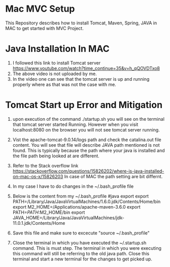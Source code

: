 # Mac MVC Setup
This Repository describes how to install Tomcat, Maven, Spring, JAVA in MAC to get started with MVC Project.

# Java Installation In MAC
1. I followed this link to install Tomcat server https://www.youtube.com/watch?time_continue=35&v=h_qQOVDTxo8
2. The above video is not uploaded by me.
3. In the video one can see that the tomcat server is up and running properly where as that was not the case with me.

# Tomcat Start up Error and Mitigation
1. upon execution of the command ./startup.sh you will see on the terminal that tomcat server started Running. However when you visit localhost:8080 on the browser you will not see tomcat server running.
2. Vist the apache-tomcat-9.0.14/logs path and check the catalina.out file content. You will see that file will describe JAVA path mentioned is not found. This is typically because the path where your java is installed and the file path being looked at are different.
3. Refer to the Stack overflow link https://stackoverflow.com/questions/15826202/where-is-java-installed-on-mac-os-x/15826203
  In case of MAC the path setting are bit differnt.
4. In my case I have to do changes in the ~/.bash_profile file
5. Below is the content from my ~/.bash_profile 
  #java export
  export PATH=/Library/Java/JavaVirtualMachines/1.6.0.jdk/Contents/Home/bin
  export M2_HOME=/Applications/apache-maven-3.6.0
  export PATH=$PATH:$M2_HOME/bin
  export JAVA_HOME=/Library/Java/JavaVirtualMachines/jdk-11.0.1.jdk/Contents/Home
  
6. Save this file and make sure to excecute "source ~/.bash_profile" 
7. Close the terminal in which you have executed the ~/.startup.sh command. This is must step. The terminal in which you were executing this command will still be referring to the old java path. Close this terminal and start a new terminal for the changes to get picked up.

